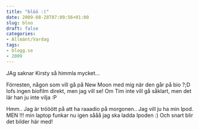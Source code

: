 ```yaml
---
title: "blöö :("
date: 2009-08-28T07:09:56+01:00
slug: bloo
draft: false
categories:
- Allmänt/Vardag
tags:
- blogg.se
- 2009
---
```

JAg saknar Kirsty så himmla mycket...  
  
Förresten, någon som vill gå på New Moon med mig när den går på bio ?;D Iofs ingen biofilm direkt, men jag vill se! Om Tim inte vill gå såklart, men det lär han ju inte vilja :P  
  
Hmm.. Jag är trööött på att ha raaadio på morgonen.. Jag vill ju ha min Ipod. MEN !!! min laptop funkar nu igen sååå jag ska ladda Ipoden :) Och snart blir det bilder här med!
